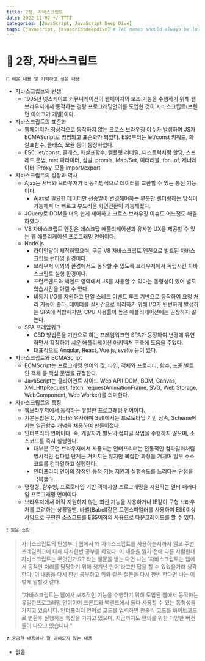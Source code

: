 ```yaml
---
title: 2장, 자바스크립트
date: 2022-11-07 +/-TTTT
categories: [JavaScript, JavaScript Deep Dive]
tags: [javascript, javascriptdeepdive] # TAG names should always be lowercase
---
```


# 🔖 2장, 자바스크립트

```
📌 배운 내용 및 기억하고 싶은 내용
```

- 자바스크립트의 탄생
  - 1995년 넷스케이프 커뮤니케이션이 웹페이지의 보조 기능을 수행하기 위해 웹 브라우저에서 동작하는 경량 프로그래밍언어를 도입한 것이 자바스크립트(브렌던 아이크가 개발)이다.
- 자바스크립트의 표준화
  - 웹페이지가 정상적으로 동작하지 않는 크로스 브라우징 이슈가 발생하여 JS가 ECMAScript로 명명되고 표준화가 되었다. ES6부터는 let/const 키워드, 화살표함수, 클래스, 모듈 등이 등장하였다.
  - ES6: let/const, 클래스, 화살표함수, 템플릿 리터럴, 디스트럭처링 할당, 스프레드 문법, rest 파라미터, 심벌, promis, Map/Set, 이터러블, for...of, 제너레이터, Proxy, 모듈 import/export
- 자바스크립트의 성장과 역사
  - Ajax는 서버와 브라우저가 비동기방식으로 데이터를 교환할 수 있는 통신 기능이다.
    - Ajax로 필요한 데이터만 전송받아 변경해야하는 부분만 렌더링하는 방식이 가능해져 더 빠르고 부드러운 화면전환이 가능해졌다.
  - JQuery로 DOM을 더욱 쉽게 제어하고 크로스 브라우징 이슈도 어느정도 해결하였다. 
  - V8 자바스크립트 엔진은 데스크탑 애플리케이션과 유사한 UX을 제공할 수 있는 웹 애플리케이션 프로그래밍 언어이다.
  - Node.js
    - 라이언달이 제작하였으며, 구글 V8 자바스크립트 엔진으로 빌드된 자바스크립트 런타임 환경이다.
    - 브라우저 이외의 환경에서도 동작할 수 있도록 브라우저에서 독립시킨 자바스크립트 실행 환경이다.
    - 프런트엔드와 백엔드 영역에서 JS를 사용할 수 있다는 동형성이 있어 별도 학습시간을 아낄 수 있다.
    - 비동기 I/O를 지원하고 단일 스레드 이벤트 루프 기반으로 동작하여 요청 처리 기능이 좋다. 데이터를 실시간으로 처리하기 위해 I/O가 빈번하게 발생하는 SPA에 적합하지만, CPU 사용률이 높은 애플리케이션에는 권장하지 않는다.
  - SPA 프레임워크
    - CBD 방법론을 기반으로 하는 프레임워크인 SPA가 등장하여 변경에 유연하면서 확장하기 시운 애플리케이션 아키텍처 구축에 도움을 주었다.
    - 대표적으로 Angular, React, Vue.js, svelte 등이 있다.
- 자바스크립트와 ECMAScript
  - ECMScript는 프로그래밍 언어의 값, 타입, 객체와 프로퍼티, 함수, 표준 빌트인 객체 등 핵심 문법을 규정한다.
  - JavaScript는 클라이언트 사이드 Wep API( DOM, BOM, Canvas, XMLHttpRequest, fetch, requestAnimationFrame, SVG, Web Storage, WebComponent, Web Worker)를 의미한다.
- 자바스크립트의 특징
  - 웹브라우저에서 동작하는 유일한 프로그래밍 언어이다.
  - 기본문법은 C, 자바와 유사하며 Self에서는 프로토타입 기반 상속, Scheme에서는 일급함수 개념을 채용하여 만들어졌다.
  - 인터프리터 언어이다. 즉, 개발자가 별도의 컴파일 작업을 수행하지 않으며, 소스코드를 즉시 실행한다.
    - 대부분 모던 브라우저에서 사용되는 인터프리터는 전통적인 컴파일러처럼 명시적인 컴파일 단계는 거치지는 않지만 복잡한 과정을 거치며 일부 소스코드를 컴파일하고 실행한다.
    - 인터프리터 언어의 장점인 동적 기능 지원과 실행속도를 느리다는 단점을 극복했다.
  - 명령형, 함수형, 프로토타입 기반 객체지향 프로그래밍을 지원하는 멀티 패러다임 프로그래밍 언어이다.
  - 브라우저에서 아직 지원하지 않는 최신 기능을 사용하거나 IE같이 구형 브라우저를 고려하는 상황일땐, 바벨(Babel)같은 트랜스파일러를 사용하여 ES6이상 사양으로 구현한 소스코드를 ES5이하의 사용으로 다운그레이드를 할 수 있다.

```
❗️ 읽은 소감
```

> 자바스크립트의 탄생부터 웹에서 왜 자바스크립트를 사용하는지까지 읽고 주변 프레임워크에 대해 다시한번 공부를 하였다. 이 내용을 읽기 전에 다른 사람한테 자바스크립트는 무엇인가요? 라는 질문을 받는 다면 나는 '자바스크립트는 웹에서 동적인 처리를 담당하기 위해 생겨난 언어'라고만 답을 할 수 있었을거라 생각한다. 이 내용을 다시 한번 공부하고 위와 같은 질문을 다시 한번 한다면 나는 이렇게 말할것 같다. 
>
> "자바스크립트는 웹에서 보조적인 기능을 수행하기 위해 도입된 웹에서 동작하는 유일한프로그래밍 언어이며 프론트와 백엔드에서 둘다 사용할 수 있는 동형성을 가지고 있습니다. 인터프리터 언어로 코드를 입력하면 한줄씩 코드를 바이트코드로 변환후 실행하는 특징을 가지고 있으며, 지금까지도 편의를 위한 다양한 버전들이 나오고 있습니다."

```
❓ 궁금한 내용이나 잘 이해되지 않는 내용
```

- 없음